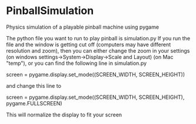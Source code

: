 # PinballSimulation
Physics simulation of a playable pinball machine using pygame

The python file you want to run to play pinball is simulation.py
If you run the file and the window is getting cut off (computers may have different resolution and zoom), then you can either change the zoom in your settings (on windows settings->System->Display->Scale and Layout) (on Mac "temp"), or you can find the following line in simulation.py

screen = pygame.display.set_mode((SCREEN_WIDTH, SCREEN_HEIGHT))

and change this line to 

screen = pygame.display.set_mode((SCREEN_WIDTH, SCREEN_HEIGHT), pygame.FULLSCREEN)

This will normalize the display to fit your screen